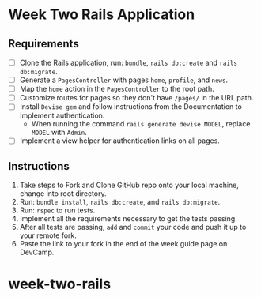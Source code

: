 # Week Two Rails Application

## Requirements

* [ ] Clone the Rails application, run: `bundle`, `rails db:create` and `rails db:migrate`.
* [ ] Generate a `PagesController` with pages `home`, `profile`, and `news`.
* [ ] Map the `home` action in the `PagesController` to the root path.
* [ ] Customize routes for pages so they don't have `/pages/` in the URL path.
* [ ] Install `Devise gem` and follow instructions from the Documentation to implement authentication.
  - When running the command `rails generate devise MODEL`, replace `MODEL` with `Admin`.      
* [ ] Implement a view helper for authentication links on all pages.

## Instructions

1. Take steps to Fork and Clone GitHub repo onto your local machine, change into root directory.
2. Run: `bundle install`, `rails db:create`, and `rails db:migrate`.
3. Run: `rspec` to run tests.
4. Implement all the requirements necessary to get the tests passing.
5. After all tests are passing, `add` and `commit` your code and push it up to your remote fork.
6. Paste the link to your fork in the end of the week guide page on DevCamp.
# week-two-rails
